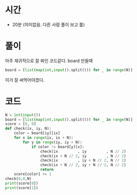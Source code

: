 # 시간
- 20분 (의미없음. 다른 사람 풀이 보고 풂)

# 풀이
아주 재귀적으로 잘 짜인 코드같다.
board 만들때
```python
board = [list(map(int,input().split())) for _ in range(N)]
```
이거 잘 써먹어야겠다.
# 코드

```python
N = int(input())
board = [list(map(int,input().split())) for _ in range(N)]
score = [0, 0]
def check(ix, iy, N):
    color = board[iy][ix]
    for x in range(ix, ix + N):
        for y in range(iy, iy + N):
            if color != board[y][x]:
                check(ix         , iy         , N // 2)
                check(ix + N // 2, iy         , N // 2)
                check(ix         , iy + N // 2, N // 2)
                check(ix + N // 2, iy + N // 2, N // 2)
                return
    score[color] += 1
check(0,0,N)
print(score[0])
print(score[1])
```